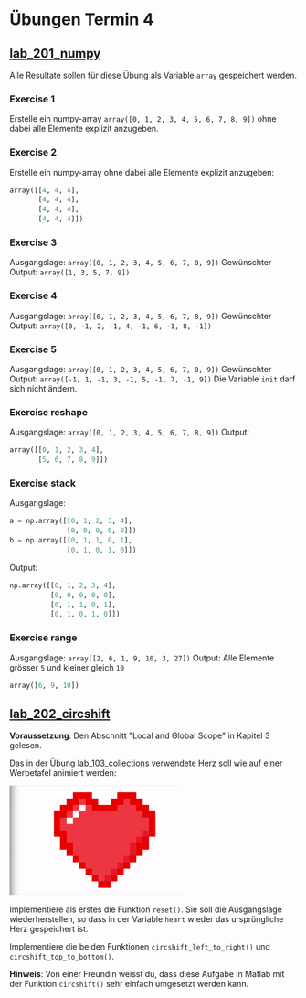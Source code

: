 # Übungen Termin 4

## [lab_201_numpy](lab_201_numpy.py)
Alle Resultate sollen für diese Übung als Variable `array` gespeichert werden.
### Exercise 1
Erstelle ein numpy-array `array([0, 1, 2, 3, 4, 5, 6, 7, 8, 9])` ohne dabei alle Elemente explizit anzugeben.

### Exercise 2
Erstelle ein numpy-array ohne dabei alle Elemente explizit anzugeben:
```py
array([[4, 4, 4],
       [4, 4, 4],
       [4, 4, 4],
       [4, 4, 4]])
```

### Exercise 3

Ausgangslage: `array([0, 1, 2, 3, 4, 5, 6, 7, 8, 9])`
Gewünschter Output: `array([1, 3, 5, 7, 9])`


### Exercise 4

Ausgangslage: `array([0, 1, 2, 3, 4, 5, 6, 7, 8, 9])`
Gewünschter Output: `array([0, -1, 2, -1, 4, -1, 6, -1, 8, -1])`

### Exercise 5
Ausgangslage: `array([0, 1, 2, 3, 4, 5, 6, 7, 8, 9])`
Gewünschter Output: `array([-1, 1, -1, 3, -1, 5, -1, 7, -1, 9])`
Die Variable `init` darf sich nicht ändern.


### Exercise reshape
Ausgangslage: `array([0, 1, 2, 3, 4, 5, 6, 7, 8, 9])`
Output:
```py
array([[0, 1, 2, 3, 4],
       [5, 6, 7, 8, 9]])
```


### Exercise stack
Ausgangslage:
```py
a = np.array([[0, 1, 2, 3, 4],
              [0, 0, 0, 0, 0]])
b = np.array([[0, 1, 1, 0, 1],
              [0, 1, 0, 1, 0]])
```

Output:
```py
np.array([[0, 1, 2, 3, 4],
          [0, 0, 0, 0, 0],
          [0, 1, 1, 0, 1],
          [0, 1, 0, 1, 0]])
```

### Exercise range
Ausgangslage: `array([2, 6, 1, 9, 10, 3, 27])`
Output: Alle Elemente grösser `5` und kleiner gleich `10`
```py
array([6, 9, 10])
```

## [lab_202_circshift](lab_202_circshift.py)

**Voraussetzung**: Den Abschnitt "Local and Global Scope" in Kapitel 3 gelesen.

Das in der Übung [lab_103_collections](lab_103_collections.py) verwendete Herz soll wie auf einer Werbetafel animiert werden:

<img src="../images/202_moving_heart.gif" width="300">

Implementiere als erstes die Funktion `reset()`. Sie soll die Ausgangslage wiederherstellen, so dass in der Variable `heart` wieder das ursprüngliche Herz gespeichert ist.

Implementiere die beiden Funktionen `circshift_left_to_right()` und `circshift_top_to_bottom()`.

**Hinweis**: Von einer Freundin weisst du, dass diese Aufgabe in Matlab mit der Funktion `circshift()` sehr einfach umgesetzt werden kann.

